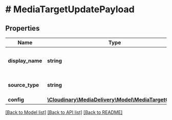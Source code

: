 # # MediaTargetUpdatePayload

## Properties

Name | Type | Description | Notes
------------ | ------------- | ------------- | -------------
**display_name** | **string** | The display name of the media target. | [optional]
**source_type** | **string** | The type of media target. | [optional]
**config** | [**\Cloudinary\MediaDelivery\Model\MediaTargetConfig**](MediaTargetConfig.md) |  | [optional]

[[Back to Model list]](../../README.md#models) [[Back to API list]](../../README.md#endpoints) [[Back to README]](../../README.md)
